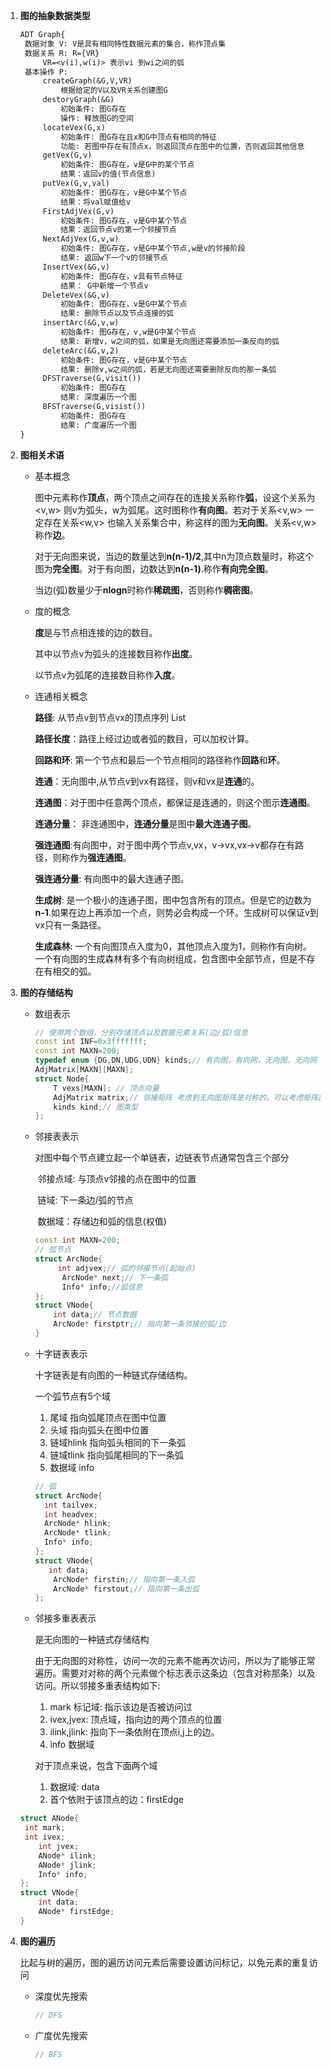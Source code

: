 1. **图的抽象数据类型**

   ```markdown
   ADT Graph{
   	数据对象 V: V是具有相同特性数据元素的集合，称作顶点集
   	数据关系 R: R={VR}
   		VR=<v(i),w(i)> 表示vi 到wi之间的弧
   	基本操作 P:
   		createGraph(&G,V,VR)
   			根据给定的V以及VR关系创建图G
   		destoryGraph(&G)
   			初始条件: 图G存在
   			操作: 释放图G的空间
   		locateVex(G,x)
   			初始条件: 图G存在且x和G中顶点有相同的特征
   			功能: 若图中存在有顶点x，则返回顶点在图中的位置，否则返回其他信息
   		getVex(G,v)
   			初始条件: 图G存在，v是G中的某个节点
   			结果：返回v的值(节点信息)
   		putVex(G,v,val)
   			初始条件: 图G存在，v是G中某个节点
   			结果：将val赋值给v
   		FirstAdjVex(G,v)
   			初始条件: 图G存在，v是G中某个节点
   			结果：返回节点v的第一个邻接节点
   		NextAdjVex(G,v,w)
   			初始条件: 图G存在，v是G中某个节点,w是v的邻接阶段
   			结果: 返回w下一个v的邻接节点
   		InsertVex(&G,v)
   			初始条件: 图G存在，v具有节点特征
   			结果： G中新增一个节点v
   		DeleteVex(&G,v)
   			初始条件: 图G存在，v是G中某个节点
   			结果: 删除节点以及节点连接的弧
   		insertArc(&G,v,w)
   			初始条件: 图G存在，v,w是G中某个节点
   			结果: 新增v，w之间的弧，如果是无向图还需要添加一条反向的弧
   		deleteArc(&G,v,2)
   			初始条件: 图G存在，v是G中某个节点
   			结果: 删除v,w之间的弧，若是无向图还需要删除反向的那一条弧
   		DFSTraverse(G,visit())
   			初始条件: 图G存在
   			结果: 深度遍历一个图
   		BFSTraverse(G,visist())
   			初始条件: 图G存在
   			结果: 广度遍历一个图
   }
   ```

2. **图相关术语**

   + 基本概念

     图中元素称作**顶点**，两个顶点之间存在的连接关系称作**弧**，设这个关系为<v,w> 则v为弧头，w为弧尾。这时图称作**有向图**。若对于关系<v,w> 一定存在关系<w,v> 也输入关系集合中，称这样的图为**无向图**。关系<v,w>称作**边**。

     对于无向图来说，当边的数量达到**n(n-1)/2**,其中n为顶点数量时，称这个图为**完全图**。对于有向图，边数达到**n(n-1)**.称作**有向完全图**。

     当边(弧)数量少于**nlogn**时称作**稀疏图**，否则称作**稠密图**。

   + 度的概念

     **度**是与节点相连接的边的数目。

     其中以节点v为弧头的连接数目称作**出度**。

     以节点v为弧尾的连接数目称作**入度**。

   + 连通相关概念

     **路径**: 从节点v到节点vx的顶点序列 List

     **路径长度**：路径上经过边或者弧的数目，可以加权计算。

     **回路和环**: 第一个节点和最后一个节点相同的路径称作**回路**和**环**。

     **连通**：无向图中,从节点v到vx有路径，则v和vx是**连通**的。

     **连通图**：对于图中任意两个顶点，都保证是连通的，则这个图示**连通图**。

     **连通分量**： 非连通图中，**连通分量**是图中**最大连通子图**。

     **强连通图**:有向图中，对于图中两个节点v,vx，v->vx,vx->v都存在有路径，则称作为**强连通图**。

     **强连通分量**: 有向图中的最大连通子图。

     **生成树**: 是一个极小的连通子图，图中包含所有的顶点。但是它的边数为**n-1**.如果在边上再添加一个点，则势必会构成一个环。生成树可以保证v到vx只有一条路径。

     **生成森林**: 一个有向图顶点入度为0，其他顶点入度为1，则称作有向树。一个有向图的生成森林有多个有向树组成，包含图中全部节点，但是不存在有相交的弧。

3. **图的存储结构**

   + 数组表示

     ```c++
     // 使用两个数组，分别存储顶点以及数据元素关系(边/弧)信息
     const int INF=0x3fffffff;
     const int MAXN=200;
     typedef enum {DG,DN,UDG,UDN} kinds;// 有向图，有向网，无向图，无向网
     AdjMatrix[MAXN][MAXN];
     struct Node{
         T vexs[MAXN]; // 顶点向量
         AdjMatrix matrix;// 邻接矩阵 考虑到无向图矩阵是对称的，可以考虑矩阵压缩
         kinds kind;// 图类型
     };
     ```

   + 邻接表表示

     对图中每个节点建立起一个单链表，边链表节点通常包含三个部分

     ​	邻接点域: 与顶点v邻接的点在图中的位置

     ​	链域: 下一条边/弧的节点

     ​    数据域：存储边和弧的信息(权值)

     ```c++
     const int MAXN=200;
     // 弧节点
     struct ArcNode{
       	  int adjvex;// 弧的邻接节点(起始点)
           ArcNode* next;// 下一条弧
           Info* info;//弧信息
     };
     struct VNode{
         int data;// 节点数据
         ArcNode* firstptr;// 指向第一条邻接的弧/边
     }
     ```

   + 十字链表表示

     十字链表是有向图的一种链式存储结构。

     一个弧节点有5个域

     	1. 尾域 指向弧尾顶点在图中位置
      	2. 头域 指向弧头在图中位置
      	3. 链域hlink 指向弧头相同的下一条弧
      	4. 链域tlink 指向弧尾相同的下一条弧
      	5. 数据域 info

     ```c++
     // 弧
     struct ArcNode{
       int tailvex;
       int headvex;
       ArcNode* hlink;
       ArcNode* tlink;
       Info* info;
     };
     struct VNode{
       	int data;
         ArcNode* firstin;// 指向第一条入弧
         ArcNode* firstout;// 指向第一条出弧
     };
     ```

   + 邻接多重表表示

     是无向图的一种链式存储结构

     由于无向图的对称性，访问一次的元素不能再次访问，所以为了能够正常遍历。需要对对称的两个元素做个标志表示这条边（包含对称那条）以及访问。所以邻接多重表结构如下:

     1. mark 标记域: 指示该边是否被访问过
     2. ivex,jvex: 顶点域，指向边的两个顶点的位置
     3. ilink,jlink: 指向下一条依附在顶点i,j上的边。
     4. info 数据域

     对于顶点来说，包含下面两个域

     	1. 数据域: data
      	2. 首个依附于该顶点的边：firstEdge

   ```c++
   struct ANode{
   	int mark;
   	int ivex;
       int jvex;
       ANode* ilink;
       ANode* jlink;
       Info* info;
   };
   struct VNode{
       int data;
       ANode* firstEdge;
   }
   ```

4. **图的遍历**

   ​	比起与树的遍历，图的遍历访问元素后需要设置访问标记，以免元素的重复访问

   + 深度优先搜索

     ```c++
     // DFS
     ```

   + 广度优先搜索

     ```c++
     // BFS
     ```

     